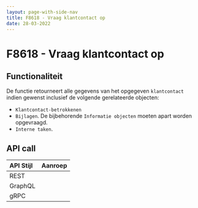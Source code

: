 ```yaml
---
layout: page-with-side-nav
title: F8618 - Vraag klantcontact op
date: 28-03-2022
---
```


# F8618 - Vraag klantcontact op

## Functionaliteit

De functie retourneert alle gegevens van het opgegeven `klantcontact` indien gewenst inclusief de volgende gerelateerde objecten:
- `Klantcontact-betrokkenen`
- `Bijlagen`. De bijbehorende `Informatie objecten` moeten apart worden opgevraagd.
- `Interne taken`.

## API call

| API Stijl | Aanroep |
| :--- | :--- |
| REST | |
| GraphQL | |
| gRPC | |
